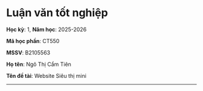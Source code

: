 # Luận văn tốt nghiệp

**Học kỳ**: 1, **Năm học**: 2025-2026

**Mã học phần**: CT550

**MSSV**: B2105563

**Họ tên**: Ngô Thị Cẩm Tiên

**Tên đề tài**: Website Siêu thị mini

---

